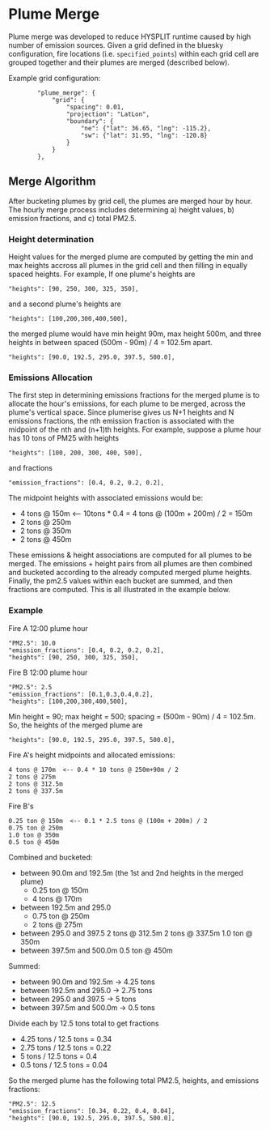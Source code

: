 # Plume Merge

Plume merge was developed to reduce HYSPLIT runtime caused by high number of emission sources.  Given a grid defined in the bluesky configuration, fire locations (i.e. `specified_points`) within each grid cell are grouped together and their plumes are merged (described below).

Example grid configuration:

            "plume_merge": {
                "grid": {
                    "spacing": 0.01,
                    "projection": "LatLon",
                    "boundary": {
                        "ne": {"lat": 36.65, "lng": -115.2},
                        "sw": {"lat": 31.95, "lng": -120.8}
                    }
                }
            },

## Merge Algorithm

After bucketing plumes by grid cell, the plumes are merged hour by hour. The hourly merge process includes determining a) height values, b) emission fractions, and c) total PM2.5.

### Height determination

Height values for the merged plume are computed by getting the min and max heights accross all plumes in the grid cell and then filling in equally spaced heights.  For example, If one plume's heights are

    "heights": [90, 250, 300, 325, 350],

and a second plume's heights are

    "heights": [100,200,300,400,500],

the merged plume would have min height 90m, max height 500m, and three heights in between spaced (500m - 90m) / 4 = 102.5m apart.

    "heights": [90.0, 192.5, 295.0, 397.5, 500.0],

### Emissions Allocation

The first step in determining emissions fractions for the merged plume is to allocate the hour's emissions, for each plume to be merged, across the plume's vertical space. Since plumerise gives us N+1 heights and N emissions fractions, the nth emission fraction is associated with the midpoint of the nth and (n+1)th heights.  For example, suppose a plume hour has 10 tons of PM25 with heights

    "heights": [100, 200, 300, 400, 500],

and fractions

    "emission_fractions": [0.4, 0.2, 0.2, 0.2],

The midpoint heights with associated emissions would be:

 - 4 tons @ 150m   <-- 10tons * 0.4 = 4 tons @ (100m + 200m) / 2 = 150m
 - 2 tons @ 250m
 - 2 tons @ 350m
 - 2 tons @ 450m

These emissions & height associations are computed for all plumes to be merged. The emissions + height pairs from all plumes are then combined and  bucketed according to the already computed merged plume heights. Finally, the pm2.5 values within each bucket are summed, and then fractions are computed.  This is all illustrated in the example below.

### Example

Fire A 12:00 plume hour

    "PM2.5": 10.0
    "emission_fractions": [0.4, 0.2, 0.2, 0.2],
    "heights": [90, 250, 300, 325, 350],

Fire B 12:00 plume hour

    "PM2.5": 2.5
    "emission_fractions": [0.1,0.3,0.4,0.2],
    "heights": [100,200,300,400,500],

Min height = 90; max height = 500; spacing = (500m - 90m) / 4 = 102.5m.
So, the heights of the merged plume are

    "heights": [90.0, 192.5, 295.0, 397.5, 500.0],


Fire A's height midpoints and allocated emissions:

    4 tons @ 170m  <-- 0.4 * 10 tons @ 250m+90m / 2
    2 tons @ 275m
    2 tons @ 312.5m
    2 tons @ 337.5m

Fire B's

    0.25 ton @ 150m  <-- 0.1 * 2.5 tons @ (100m + 200m) / 2
    0.75 ton @ 250m
    1.0 ton @ 350m
    0.5 ton @ 450m

Combined and bucketed:

 - between 90.0m and 192.5m (the 1st and 2nd heights in the merged plume)
   - 0.25 ton @ 150m
   - 4 tons @ 170m
 - between 192.5m and 295.0
   - 0.75 ton @ 250m
   - 2 tons @ 275m
 - between 295.0 and 397.5
    2 tons @ 312.5m
    2 tons @ 337.5m
    1.0 ton @ 350m
 - between 397.5m and 500.0m
    0.5 ton @ 450m

Summed:
 - between 90.0m and 192.5m -> 4.25 tons
 - between 192.5m and 295.0 -> 2.75 tons
 - between 295.0 and 397.5 -> 5 tons
 - between 397.5m and 500.0m -> 0.5 tons

Divide each by 12.5 tons total to get fractions

 - 4.25 tons / 12.5 tons = 0.34
 - 2.75 tons / 12.5 tons = 0.22
 - 5 tons / 12.5 tons = 0.4
 - 0.5 tons / 12.5 tons = 0.04

So the merged plume has the following total PM2.5, heights, and emissions fractions:


    "PM2.5": 12.5
    "emission_fractions": [0.34, 0.22, 0.4, 0.04],
    "heights": [90.0, 192.5, 295.0, 397.5, 500.0],

